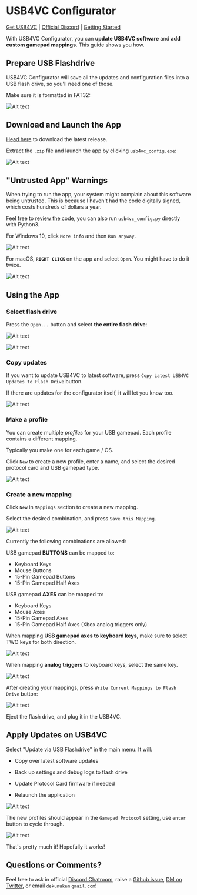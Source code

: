 # USB4VC Configurator

[Get USB4VC](https://github.com/dekuNukem/USB4VC/blob/master/README.md) | [Official Discord](https://discord.gg/HAuuh3pAmB) | [Getting Started](https://github.com/dekuNukem/USB4VC/blob/master/getting_started.md)

With USB4VC Configurator, you can **update USB4VC software** and **add custom gamepad mappings**. This guide shows you how.

## Prepare USB Flashdrive

USB4VC Configurator will save all the updates and configuration files into a USB flash drive, so you'll need one of those.

Make sure it is formatted in FAT32:

![Alt text](resources/format.png)

## Download and Launch the App

[Head here](https://github.com/dekuNukem/usb4vc-configurator/releases/latest) to download the latest release.

Extract the `.zip` file and launch the app by clicking `usb4vc_config.exe`:

![Alt text](resources/app.png)

## "Untrusted App" Warnings

When trying to run the app, your system might complain about this software being untrusted. This is because I haven't had the code digitally signed, which costs hundreds of dollars a year.

Feel free to [review the code](https://github.com/dekuNukem/usb4vc-configurator/tree/master/src), you can also run `usb4vc_config.py` directly with Python3. 

For Windows 10, click `More info` and then `Run anyway`.

![Alt text](resources/defender.png)

For macOS, **`RIGHT CLICK`** on the app and select `Open`. You might have to do it twice.

![Alt text](resources/macos_warning.png)

## Using the App

### Select flash drive

Press the `Open...` button and select **the entire flash drive**:

![Alt text](resources/launch.png)

![Alt text](resources/select.png)

### Copy updates

If you want to update USB4VC to latest software, press `Copy Latest USB4VC Updates to Flash Drive` button.

If there are updates for the configurator itself, it will let you know too.

![Alt text](resources/updates.png)

### Make a profile

You can create multiple *profiles* for your USB gamepad. Each profile contains a different mapping.

Typically you make one for each game / OS.

Click `New` to create a new profile, enter a name, and select the desired protocol card and USB gamepad type.

![Alt text](resources/profile.png)

### Create a new mapping

Click `New` in `Mappings` section to create a new mapping.

Select the desired combination, and press `Save this Mapping`.

![Alt text](resources/newmap.png)

Currently the following combinations are allowed:

USB gamepad **BUTTONS** can be mapped to:

* Keyboard Keys
* Mouse Buttons
* 15-Pin Gamepad Buttons
* 15-Pin Gamepad Half Axes

USB gamepad **AXES** can be mapped to:

* Keyboard Keys
* Mouse Axes
* 15-Pin Gamepad Axes
* 15-Pin Gamepad Half Axes (Xbox analog triggers only)

When mapping **USB gamepad axes to keyboard keys**, make sure to select TWO keys for both direction.

![Alt text](resources/twokeys.png)

When mapping **analog triggers** to keyboard keys, select the same key.

![Alt text](resources/same.png)

After creating your mappings, press `Write Current Mappings to Flash Drive` button:

![Alt text](resources/save.png)

Eject the flash drive, and plug it in the USB4VC.

## Apply Updates on USB4VC

Select "Update via USB Flashdrive" in the main menu. It will:

* Copy over latest software updates

* Back up settings and debug logs to flash drive

* Update Protocol Card firmware if needed

* Relaunch the application

![Alt text](resources/rpiupdate.jpeg)

The new profiles should appear in the `Gamepad Protocol` setting, use `enter` button to cycle through.

![Alt text](resources/descent.jpeg)

That's pretty much it! Hopefully it works!

## Questions or Comments?

Feel free to ask in official [Discord Chatroom](https://discord.gg/HAuuh3pAmB), raise a [Github issue](https://github.com/dekuNukem/usb4vc-configurator/issues), [DM on Twitter](https://twitter.com/dekuNukem_), or email `dekunukem` `gmail.com`!
